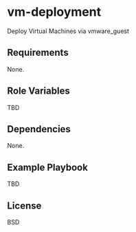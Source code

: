 vm-deployment
=========

Deploy Virtual Machines via vmware_guest

Requirements
------------

None.

Role Variables
--------------

TBD

Dependencies
------------

None.

Example Playbook
----------------
TBD

License
-------

BSD


